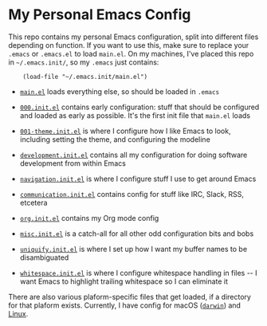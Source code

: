 My Personal Emacs Config
========================

This repo contains my personal Emacs configuration, split into
different files depending on function. If you want to use this, make
sure to replace your `.emacs` or `.emacs.el` to load `main.el`. On my
machines, I've placed this repo in `~/.emacs.init/`, so my `.emacs`
just contains:

```elisp
    (load-file "~/.emacs.init/main.el")
```

   - [`main.el`](main.el) loads everything else, so should be loaded
     in `.emacs`

   - [`000.init.el`](000.init.el) contains early configuration: stuff
     that should be configured and loaded as early as possible. It's
     the first init file that `main.el` loads

   - [`001-theme.init.el`](001-theme.init.el) is where I configure how
     I like Emacs to look, including setting the theme, and
     configuring the modeline

   - [`development.init.el`](development.init.el) contains all my
     configuration for doing software development from within Emacs

   - [`navigation.init.el`](navigation.init.el) is where I configure
     stuff I use to get around Emacs

   - [`communication.init.el`](communication.init.el) contains
     config for stuff like IRC, Slack, RSS, etcetera

   - [`org.init.el`](org.init.el) contains my Org mode config

   - [`misc.init.el`](misc.init.el) is a catch-all for all other odd
     configuration bits and bobs

   - [`uniquify.init.el`](uniquify.init.el) is where I set up how I
     want my buffer names to be disambiguated

   - [`whitespace.init.el`](whitespace.init.el) is where I configure
     whitespace handling in files -- I want Emacs to highlight trailing
     whitespace so I can eliminate it

There are also various plaform-specific files that get loaded, if a
directory for that plaform exists. Currently, I have config for macOS
([`darwin`](darwin/)) and [Linux](linux/).
